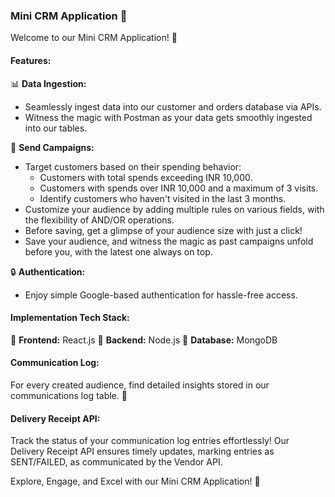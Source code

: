 ### Mini CRM Application 🚀

Welcome to our Mini CRM Application! 🎉

#### Features:

📊 **Data Ingestion:**
- Seamlessly ingest data into our customer and orders database via APIs.
- Witness the magic with Postman as your data gets smoothly ingested into our tables.

📧 **Send Campaigns:**
- Target customers based on their spending behavior:
  - Customers with total spends exceeding INR 10,000.
  - Customers with spends over INR 10,000 and a maximum of 3 visits.
  - Identify customers who haven't visited in the last 3 months.
- Customize your audience by adding multiple rules on various fields, with the flexibility of AND/OR operations.
- Before saving, get a glimpse of your audience size with just a click!
- Save your audience, and witness the magic as past campaigns unfold before you, with the latest one always on top.

🔒 **Authentication:**
- Enjoy simple Google-based authentication for hassle-free access.

#### Implementation Tech Stack:

🔧 **Frontend:** React.js
🔧 **Backend:** Node.js
🔧 **Database:** MongoDB

#### Communication Log:

For every created audience, find detailed insights stored in our communications log table. 📝

#### Delivery Receipt API:

Track the status of your communication log entries effortlessly! Our Delivery Receipt API ensures timely updates, marking entries as SENT/FAILED, as communicated by the Vendor API.

Explore, Engage, and Excel with our Mini CRM Application! 💼


